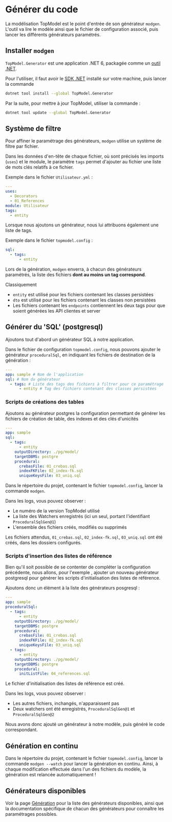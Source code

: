 # Générer du code

La modélisation TopModel est le point d'entrée de son générateur `modgen`. L'outil va lire le modèle ainsi que le fichier de configuration associé, puis lancer les différents générateurs paramétrés.

## Installer `modgen`

`TopModel.Generator` est une application .NET 6, packagée comme un [outil .NET](https://docs.microsoft.com/en-us/dotnet/core/tools/global-tools).

Pour l'utiliser, il faut avoir le [SDK .NET](https://dotnet.microsoft.com/download) installé sur votre machine, puis lancer la commande

```bash
dotnet tool install --global TopModel.Generator
```

Par la suite, pour mettre à jour TopModel, utiliser la commande :

```bash
dotnet tool update --global TopModel.Generator
```

## Système de filtre

Pour affiner le paramétrage des générateurs, `modgen` utilise un système de filtre par fichier.

Dans les données d'en-tête de chaque fichier, où sont précisés les imports (`uses`) et le module, le paramètre `tags` permet d'ajouter au fichier une liste de mots clés relatifs à ce fichier.

Exemple dans le fichier `Utilisateur.yml` :

```yaml
---
uses:
  - Decorators
  - 01_References
module: Utilisateur
tags:
  - entity
```

Lorsque nous ajoutons un générateur, nous lui attribuons également une liste de tags.

Exemple dans le fichier `topmodel.config` :

```yaml
sql:
  - tags:
      - entity
```

Lors de la génération, `modgen` enverra, à chacun des générateurs paramétrés, la liste des fichiers **dont au moins un tag correspond**.

Classiquement

- `entity` est utilisé pour les fichiers contenant les classes persistées
- `dto` est utilisé pour les fichiers contenant les classes non persistées
- Les fichiers contenant les `endpoints` contiennent les deux tags pour que soient générées les API clientes et server

## Générer du 'SQL' (postgresql)

Ajoutons tout d'abord un générateur SQL à notre application.

Dans le fichier de configuration `topmodel.config`, nous pouvons ajouter le générateur `proceduralSql`, en indiquant les fichiers de destination de la génération :

```yaml
---
app: sample # Nom de l'application
sql: # Nom du générateur
  - tags: # Liste des tags des fichiers à filtrer pour ce paramétrage
      - entity # Tag des fichiers contenant des classes persistées
```

### Scripts de créations des tables

Ajoutons au générateur postgres la configuration permettant de générer les fichiers de création de table, des indexes et des clés d'unicités

```yaml
---
app: sample
sql:
  - tags:
      - entity
    outputDirectory: ./pg/model/
    targetDBMS: postgre
    procedural:
      crebasFile: 01_crebas.sql
      indexFKFile: 02_index-fk.sql
      uniqueKeysFile: 03_uniq.sql
```

Dans le répertoire du projet, contenant le fichier `topmodel.config`, lancer la commande `modgen`.

Dans les logs, vous pouvez observer :

- Le numéro de la version TopModel utilisé
- La liste des Watchers enregistrés (ici un seul, portant l'identifiant `ProceduralSqlGen@1`)
- L'ensemble des fichiers créés, modifiés ou supprimés

Les fichiers attendus, `01_crebas.sql`, `02_index-fk.sql`, `03_uniq.sql` ont été créés, dans les dossiers configurés.

### Scripts d'insertion des listes de référence

Bien qu'il soit possible de se contenter de compléter la configuration précédente, nous allons, pour l'exemple , ajouter un nouveau générateur postgresql pour générer les scripts d'initialisation des listes de référence.

Ajoutons donc un élément à la liste des générateurs posgresql :

```yaml
---
app: sample
proceduralSql:
  - tags:
      - entity
    outputDirectory: ./pg/model/
    targetDBMS: postgre
    procedural:
      crebasFile: 01_crebas.sql
      indexFKFile: 02_index-fk.sql
      uniqueKeysFile: 03_uniq.sql
  - tags:
      - entity
    outputDirectory: ./pg/model/
    targetDBMS: postgre
    procedural:
      initListFile: 04_references.sql
```

Le fichier d'initialisation des listes de référence est créé.

Dans les logs, vous pouvez observer :

- Les autres fichiers, inchangés, n'apparaissent pas
- Deux watchers ont été enregistrés, `ProceduralSqlGen@1` et `ProceduralSqlGen@2`

Nous avons donc ajouté un générateur à notre modèle, puis généré le code correspondant.

## Génération en continu

Dans le répertoire du projet, contenant le fichier `topmodel.config`, lancer la commande `modgen --watch` pour lancer la génération en continu. Ainsi, à chaque modification effectuée dans l'un des fichiers du modèle, la génération est relancée automatiquement !

## Générateurs disponibles

Voir la page [Génération](/generator.md) pour la liste des générateurs disponibles, ainsi que la documentation spécifique de chacun des générateurs pour connaître les paramétrages possibles.
